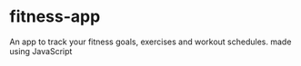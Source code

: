 # fitness-app
An app to track your fitness goals, exercises and workout schedules. made using JavaScript
